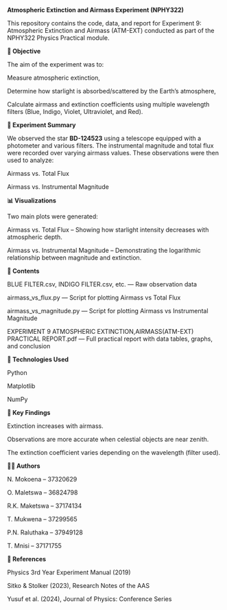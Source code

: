 **Atmospheric Extinction and Airmass Experiment (NPHY322)**

This repository contains the code, data, and report for Experiment 9: Atmospheric Extinction and Airmass (ATM-EXT) conducted as part of the NPHY322 Physics Practical module.

**📌 Objective**

The aim of the experiment was to:

Measure atmospheric extinction,

Determine how starlight is absorbed/scattered by the Earth’s atmosphere,

Calculate airmass and extinction coefficients using multiple wavelength filters (Blue, Indigo, Violet, Ultraviolet, and Red).

**🧪 Experiment Summary**

We observed the star **BD-124523** using a telescope equipped with a photometer and various filters. The instrumental magnitude and total flux were recorded over varying airmass values. These observations were then used to analyze:

Airmass vs. Total Flux

Airmass vs. Instrumental Magnitude

**📊 Visualizations**

Two main plots were generated:

Airmass vs. Total Flux – Showing how starlight intensity decreases with atmospheric depth.

Airmass vs. Instrumental Magnitude – Demonstrating the logarithmic relationship between magnitude and extinction.

**📁 Contents**

BLUE FILTER.csv, INDIGO FILTER.csv, etc. — Raw observation data

airmass_vs_flux.py — Script for plotting Airmass vs Total Flux

airmass_vs_magnitude.py — Script for plotting Airmass vs Instrumental Magnitude

EXPERIMENT 9 ATMOSPHERIC EXTINCTION,AIRMASS(ATM-EXT) PRACTICAL REPORT.pdf — Full practical report with data tables, graphs, and conclusion

**🧮 Technologies Used**

Python

Matplotlib

NumPy

**📌 Key Findings**

Extinction increases with airmass.

Observations are more accurate when celestial objects are near zenith.

The extinction coefficient varies depending on the wavelength (filter used).

**👨‍🔬 Authors**

N. Mokoena – 37320629

O. Maletswa – 36824798

R.K. Maketswa – 37174134

T. Mukwena – 37299565

P.N. Raluthaka – 37949128

T. Mnisi – 37171755

**📎 References**

Physics 3rd Year Experiment Manual (2019)

Sitko & Stolker (2023), Research Notes of the AAS

Yusuf et al. (2024), Journal of Physics: Conference Series

